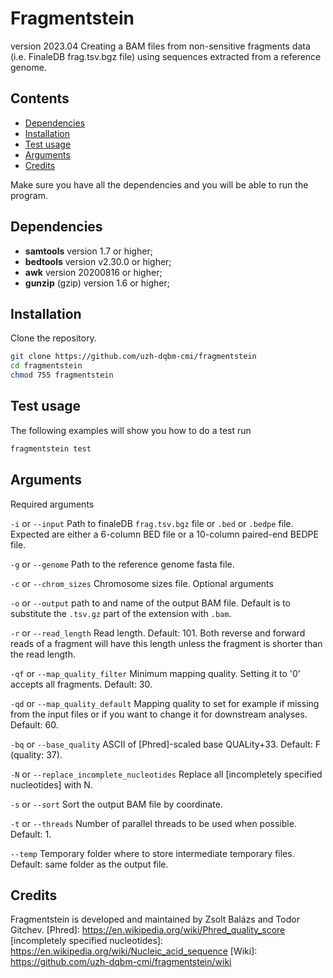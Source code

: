 # Fragmentstein
version 2023.04
Creating a BAM files from non-sensitive fragments data (i.e. FinaleDB frag.tsv.bgz file) using sequences extracted from a reference genome.

## Contents

- [Dependencies](#dependencies)
- [Installation](#installation)
- [Test usage](#usage)
- [Arguments](#arguments)
- [Credits](#credits)

Make sure you have all the dependencies and you will be able to run the program.
## <a name="dependencies"></a>Dependencies

- **samtools** version 1.7 or higher;
- **bedtools** version v2.30.0 or higher;
- **awk** version 20200816 or higher;
- **gunzip** (gzip) version 1.6 or higher;

## <a name="installation"></a>Installation
Clone the repository.
```sh
git clone https://github.com/uzh-dqbm-cmi/fragmentstein
cd fragmentstein
chmod 755 fragmentstein
```

## <a name="usage"></a>Test usage
The following examples will show you how to do a test run
```sh
fragmentstein test
```

## <a name="arguments"></a>Arguments
Required arguments

`-i` or `--input` Path to finaleDB `frag.tsv.bgz` file or `.bed`  or `.bedpe` file. Expected are either a 6-column BED file or a 10-column paired-end BEDPE file.

`-g` or `--genome` Path to the reference genome fasta file.

`-c` or `--chrom_sizes` Chromosome sizes file.
Optional arguments

`-o` or `--output` path to and name of the output BAM file. Default is to substitute the `.tsv.gz` part of the extension with `.bam`.

`-r` or `--read_length` Read length. Default: 101. Both reverse and forward reads of a fragment will have this length unless the fragment is shorter than the read length.

`-qf` or `--map_quality_filter` Minimum mapping quality. Setting it to '0' accepts all fragments.  Default: 30.

`-qd` or `--map_quality_default` Mapping quality to set for example if missing from the input files or if you want to change it for downstream analyses. Default: 60.

`-bq` or `--base_quality` ASCII of [Phred]-scaled base QUALity+33. Default: F (quality: 37).

`-N` or `--replace_incomplete_nucleotides` Replace all [incompletely specified nucleotides] with N.

`-s` or `--sort` Sort the output BAM file by coordinate.

`-t` or `--threads` Number of parallel threads to be used when possible. Default: 1.

`--temp` Temporary folder where to store intermediate temporary files. Default:  same folder as the output file.


## <a name="credits"></a>Credits
Fragmentstein is developed and maintained by Zsolt Balázs and Todor Gitchev.
[Phred]: https://en.wikipedia.org/wiki/Phred_quality_score
[incompletely specified nucleotides]: https://en.wikipedia.org/wiki/Nucleic_acid_sequence
[Wiki]: https://github.com/uzh-dqbm-cmi/fragmentstein/wiki

